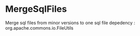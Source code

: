 # MergeSqlFiles
Merge sql files from minor versions to one sql file
depedency : org.apache.commons.io.FileUtils 
